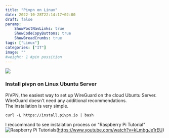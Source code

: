 ```yaml
---
title: "Pivpn on Linux"
date: 2022-10-28T22:14:17+02:00
draft: false
params:
    ShowPostNavLinks: true
    ShowCodeCopyButtons: true
    ShowBreadCrumbs: true
tags: ["Linux"]
categories: ["IT"]
image: ""
#weight: 1 #pin possition
---
```

![](/img/zwsem.jpg?classes=float-left,shadow)
### Install pivpn on Linux Ubuntu Server
PIVPN, the easiest way to set up WireGuard on the cloud Ubuntu Server.  
WireGuard doesn't need any additional recommendations.   
The installation is very simple.  
```cli 
curl -L https://install.pivpn.io | bash
```
I reccommand to see instalation process on "Raspberry Pi Tutorial"
![Raspberry Pi Tutorials](https://img.youtube.com/vi/YOUTUBE-ID/0.jpg)(https://www.youtube.com/watch?v=kLmbgJe1rEU)

